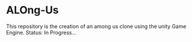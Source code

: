 # ALOng-Us
This repository is the creation of an among us clone using the unity Game Engine.
Status: In Progress...
